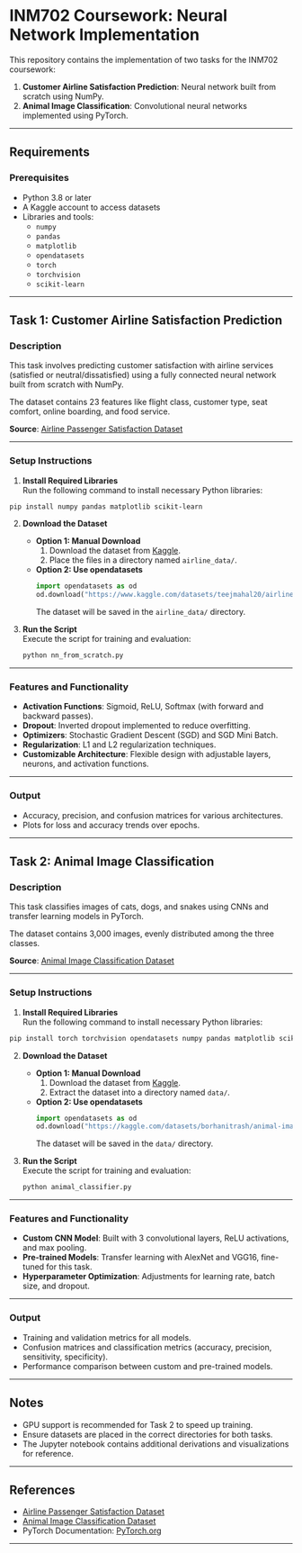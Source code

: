# INM702 Coursework: Neural Network Implementation

This repository contains the implementation of two tasks for the INM702 coursework:  
1. **Customer Airline Satisfaction Prediction**: Neural network built from scratch using NumPy.  
2. **Animal Image Classification**: Convolutional neural networks implemented using PyTorch.

---

## **Requirements**

### **Prerequisites**
- Python 3.8 or later  
- A Kaggle account to access datasets  
- Libraries and tools:
  - `numpy`
  - `pandas`
  - `matplotlib`
  - `opendatasets`
  - `torch`
  - `torchvision`
  - `scikit-learn`

---

## **Task 1: Customer Airline Satisfaction Prediction**

### **Description**  
This task involves predicting customer satisfaction with airline services (satisfied or neutral/dissatisfied) using a fully connected neural network built from scratch with NumPy.  

The dataset contains 23 features like flight class, customer type, seat comfort, online boarding, and food service.  

**Source**: [Airline Passenger Satisfaction Dataset](https://www.kaggle.com/datasets/teejmahal20/airline-passenger-satisfaction)

---

### **Setup Instructions**

1. **Install Required Libraries**  
Run the following command to install necessary Python libraries:  
```bash
pip install numpy pandas matplotlib scikit-learn
```

2. **Download the Dataset**  
   - **Option 1: Manual Download**
     1. Download the dataset from [Kaggle](https://www.kaggle.com/datasets/teejmahal20/airline-passenger-satisfaction).  
     2. Place the files in a directory named `airline_data/`.
   - **Option 2: Use opendatasets**  
     ```python
     import opendatasets as od
     od.download("https://www.kaggle.com/datasets/teejmahal20/airline-passenger-satisfaction")
     ```
     The dataset will be saved in the `airline_data/` directory.

3. **Run the Script**  
   Execute the script for training and evaluation:  
   ```bash
   python nn_from_scratch.py
   ```

---

### **Features and Functionality**
- **Activation Functions**: Sigmoid, ReLU, Softmax (with forward and backward passes).  
- **Dropout**: Inverted dropout implemented to reduce overfitting.  
- **Optimizers**: Stochastic Gradient Descent (SGD) and SGD Mini Batch.  
- **Regularization**: L1 and L2 regularization techniques.  
- **Customizable Architecture**: Flexible design with adjustable layers, neurons, and activation functions.

---

### **Output**
- Accuracy, precision, and confusion matrices for various architectures.
- Plots for loss and accuracy trends over epochs.  

---

## **Task 2: Animal Image Classification**

### **Description**  
This task classifies images of cats, dogs, and snakes using CNNs and transfer learning models in PyTorch.  

The dataset contains 3,000 images, evenly distributed among the three classes.  

**Source**: [Animal Image Classification Dataset](https://kaggle.com/datasets/borhanitrash/animal-image-classification-dataset/data)

---

### **Setup Instructions**

1. **Install Required Libraries**  
Run the following command to install necessary Python libraries:  
```bash
pip install torch torchvision opendatasets numpy pandas matplotlib scikit-learn
```

2. **Download the Dataset**  
   - **Option 1: Manual Download**
     1. Download the dataset from [Kaggle](https://kaggle.com/datasets/borhanitrash/animal-image-classification-dataset/data).  
     2. Extract the dataset into a directory named `data/`.
   - **Option 2: Use opendatasets**  
     ```python
     import opendatasets as od
     od.download("https://kaggle.com/datasets/borhanitrash/animal-image-classification-dataset/data")
     ```
     The dataset will be saved in the `data/` directory.

3. **Run the Script**  
   Execute the script for training and evaluation:  
   ```bash
   python animal_classifier.py
   ```

---

### **Features and Functionality**
- **Custom CNN Model**: Built with 3 convolutional layers, ReLU activations, and max pooling.  
- **Pre-trained Models**: Transfer learning with AlexNet and VGG16, fine-tuned for this task.  
- **Hyperparameter Optimization**: Adjustments for learning rate, batch size, and dropout.  

---

### **Output**
- Training and validation metrics for all models.
- Confusion matrices and classification metrics (accuracy, precision, sensitivity, specificity).  
- Performance comparison between custom and pre-trained models.

---

## **Notes**
- GPU support is recommended for Task 2 to speed up training.  
- Ensure datasets are placed in the correct directories for both tasks.  
- The Jupyter notebook contains additional derivations and visualizations for reference.

---

## **References**
- [Airline Passenger Satisfaction Dataset](https://www.kaggle.com/datasets/teejmahal20/airline-passenger-satisfaction)  
- [Animal Image Classification Dataset](https://kaggle.com/datasets/borhanitrash/animal-image-classification-dataset/data)  
- PyTorch Documentation: [PyTorch.org](https://pytorch.org/docs/)  

---
